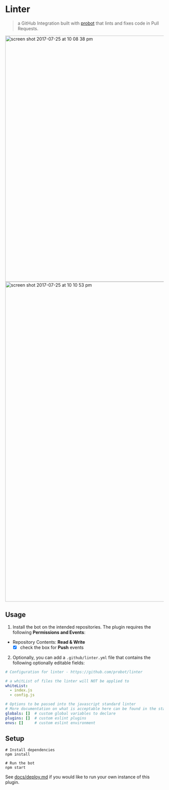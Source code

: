 # Linter

> a GitHub Integration built with [probot](https://github.com/probot/probot) that lints and fixes code in Pull Requests.

<img width="783" alt="screen shot 2017-07-25 at 10 08 38 pm" src="https://user-images.githubusercontent.com/13410355/28605333-ef0701d2-7185-11e7-984c-88a3ffea4c87.png">

<img width="1018" alt="screen shot 2017-07-25 at 10 10 53 pm" src="https://user-images.githubusercontent.com/13410355/28605378-2d327fa4-7186-11e7-891e-2d3556ab345e.png">

## Usage


1. Install the bot on the intended repositories. The plugin requires the following **Permissions and Events**:
  - Repository Contents: **Read & Write**
    - [x] check the box for **Push** events
2. Optionally, you can add a `.github/linter.yml` file that contains the following optionally editable fields:

```yml
# Configuration for linter - https://github.com/probot/linter

# a whitList of files the linter will NOT be applied to
whiteList:
  - index.js
  - config.js

# Options to be passed into the javascript standard linter
# More documentation on what is acceptable here can be found in the standard docs here: https://github.com/standard/standard#standardlinttexttext-opts-callback
globals: []  # custom global variables to declare
plugins: []  # custom eslint plugins
envs: []     # custom eslint environment

```

## Setup

```
# Install dependencies
npm install

# Run the bot
npm start
```

See [docs/deploy.md](docs/deploy.md) if you would like to run your own instance of this plugin.
